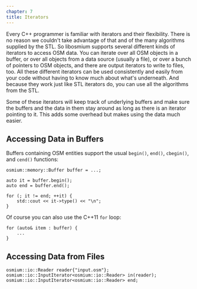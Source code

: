 ```yaml
---
chapter: 7
title: Iterators
---
```


Every C++ programmer is familiar with iterators and their flexibility. There is
no reason we couldn't take advantage of that and of the many algorithms
supplied by the STL. So libosmium supports several different kinds of
iterators to access OSM data. You can iterate over all OSM objects in a buffer,
or over all objects from a data source (usually a file), or over a bunch of
pointers to OSM objects, and there are output iterators to write to files, too.
All these different iterators can be used consistently and easily from your
code without having to know much about what's underneath. And because they work
just like STL iterators do, you can use all the algorithms from the STL.

Some of these iterators will keep track of underlying buffers and make sure the
buffers and the data in them stay around as long as there is an iterator
pointing to it. This adds some overhead but makes using the data much easier.

## Accessing Data in Buffers

Buffers containing OSM entities support the usual `begin()`, `end()`, `cbegin()`,
and `cend()` functions:

~~~{.cpp}
osmium::memory::Buffer buffer = ...;

auto it = buffer.begin();
auto end = buffer.end();

for (; it != end; ++it) {
    std::cout << it->type() << "\n";
}
~~~

Of course you can also use the C++11 `for` loop:

~~~{.cpp}
for (auto& item : buffer) {
    ...
}
~~~


## Accessing Data from Files

~~~{.cpp}
osmium::io::Reader reader{"input.osm"};
osmium::io::InputIterator<osmium::io::Reader> in(reader);
osmium::io::InputIterator<osmium::io::Reader> end;
~~~



